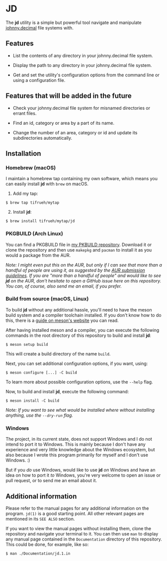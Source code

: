 # JD

The **jd** utility is a simple but powerful tool navigate and manipulate
[johnny.decimal](https://johnnydecimal.com) file systems with.

## Features

- List the contents of any directory in your johnny.decimal file system.

- Display the path to any directory in your johnny.decimal file system.

- Get and set the utility's configuration options from the command line or using
  a configuration file.

## Features that will be added in the future

- Check your johnny.decimal file system for misnamed directories or errant
  files.

- Find an id, category or area by a part of its name.

- Change the number of an area, category or id and update its subdirectories
  automatically.

## Installation

### Homebrew (macOS)

I maintain a homebrew tap containing my own software, which means you can
easily install **jd** with `brew` on macOS.

1. Add my tap:

```console
$ brew tap tifrueh/mytap
```

2. Install **jd**:

```console
$ brew install tifrueh/mytap/jd
```

### PKGBUILD (Arch Linux)

You can find a PKGBUILD file in [my PKBUILD
repository](https://github.com/tifrueh/PKGBUILDs/tree/main/tifrueh/jd).
Download it or clone the repository and then use `makepkg` and `pacman` to
install it as you would a package from the AUR.

*Note: I might even put this on the AUR, but only if I can see that more than a
handful of people are using it, as suggested by the [AUR submission
guidelines](https://wiki.archlinux.org/title/AUR_submission_guidelines). If you
are "more than a handful of people" and would like to see **jd** on the AUR,
don't hesitate to open a GitHub issue here on this repository. You can, of
course, also send me an email, if you prefer.*

### Build from source (macOS, Linux)

To build **jd** without any additional hassle, you'll need to have the meson
build system and a compiler toolchain installed. If you don't know how to do
this, there is a [guide on meson's
website](https://mesonbuild.com/SimpleStart.html) you can read.

After having installed meson and a compiler, you can execute the following
commands in the root directory of this repository to build and install **jd**:

```console
$ meson setup build
```

This will create a build directory of the name `build`.

Next, you can set additional configuration options, if you want, using:

```console
$ meson configure [...] -C build
```

To learn more about possible configuration options, use the `--help` flag.

Now, to build and install **jd**, execute the following command:

```console
$ meson install -C build
```

*Note: If you want to see what would be installed where without installing
anything, use the `--dry-run` flag.*

### Windows

The project, in its current state, does not support Windows and I do not intend
to port it to Windows. This is mainly because I don't have any experience and
very little knowledge about the Windows ecosystem, but also because I wrote
this program primarily for myself and I don't use Windows. :)

But if you *do* use Windows, would like to use **jd** *on* Windows and have an
idea on how to port it *to* Windows, you're very welcome to open an issue or
pull request, or to send me an email about it.

## Additional information

Please refer to the manual pages for any additional information on the program.
`jd(1)` is a good starting point. All other relevant pages are mentioned in its
`SEE ALSO` section.

If you want to view the manual pages without installing them, clone the
repository and navigate your terminal to it. You can then use `man` to display
any manual page contained in the `Documentation` directory of this repository.
This could be done, for example, like so:

```console
$ man ./Documentation/jd.1.in
```
